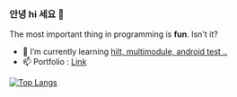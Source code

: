 ### 안녕 hi 세요 👋

The most important thing in programming is **fun**. Isn't it?

- 🌱 I’m currently learning [hilt, multimodule, android test ..](https://github.com/sdk0213/Multi-Module-Hilt-Sample-Project)
- 📫 Portfolio : [Link](https://spotty-okra-e49.notion.site/Android-f309ad3d0aa74f49b9699a46e24ab2e3)

[![Top Langs](https://github-readme-stats.vercel.app/api/top-langs/?username=sdk0213&langs_count=8)](https://github.com/sdk0213/github-readme-stats)

<!--
**sdk0213/sdk0213** is a ✨ _special_ ✨ repository because its `README.md` (this file) appears on your GitHub profile.

Here are some ideas to get you started:

- 🔭 I’m currently working on 
- 🌱 I’m currently learning ...
- 👯 I’m looking to collaborate on ...
- 🤔 I’m looking for help with ...
- 💬 Ask me about ...
- 📫 How to reach me: ...
- 😄 Pronouns: ...
- ⚡ Fun fact: ...
-->
